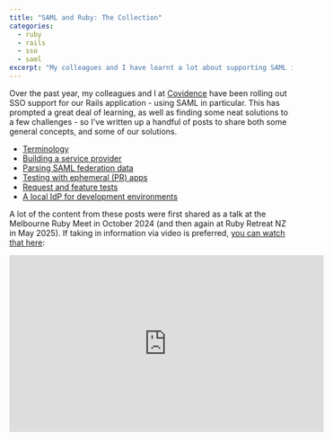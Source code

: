```yaml
---
title: "SAML and Ruby: The Collection"
categories:
  - ruby
  - rails
  - sso
  - saml
excerpt: "My colleagues and I have learnt a lot about supporting SAML in our Rails app. I've collected a lot of that into a handful of posts."
---
```


Over the past year, my colleagues and I at [Covidence](https://www.covidence.org) have been rolling out SSO support for our Rails application - using SAML in particular. This has prompted a great deal of learning, as well as finding some neat solutions to a few challenges - so I've written up a handful of posts to share both some general concepts, and some of our solutions.

* [Terminology](/2025/05/05/saml-ruby-terminology.html)
* [Building a service provider](/2025/05/06/saml-ruby-service-provider.html)
* [Parsing SAML federation data](/2025/05/07/saml-ruby-federations.html)
* [Testing with ephemeral (PR) apps](/2025/05/08/saml-ruby-bridging.html)
* [Request and feature tests](/2025/05/09/saml-ruby-automated-tests.html)
* [A local IdP for development environments](/2025/05/10/saml-ruby-development-idp.html)

A lot of the content from these posts were first shared as a talk at the Melbourne Ruby Meet in October 2024 (and then again at Ruby Retreat NZ in May 2025). If taking in information via video is preferred, [you can watch that here](https://www.youtube.com/watch?v=MeQXR8ojX5c):

<iframe width="560" height="315" src="https://www.youtube.com/embed/MeQXR8ojX5c?si=FNKy3Ly8zMT4tTSo" title="YouTube video player" frameborder="0" allow="accelerometer; autoplay; clipboard-write; encrypted-media; gyroscope; picture-in-picture; web-share" referrerpolicy="strict-origin-when-cross-origin" allowfullscreen></iframe>
